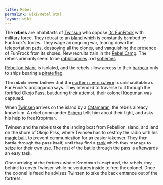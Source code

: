 ```yaml
---
title: Rebel
permalink: wiki/Rebel.html
layout: wiki
---
```


The **rebels** are inhabitants of [Twinsun](Twinsun "wikilink") who
oppose [Dr. FunFrock](Dr._FunFrock "wikilink") with military force. They
retreat to an [island](Rebellion_Island "wikilink") which is constantly
bombed by Funfrock's forces. They wage an ongoing war, tearing down the
teleportation pads, destroying all the [clones](clones "wikilink"), and
vanquishing the presence of FunFrock from its shores. New recruits train
in the [Rebel Camp](Rebel_Camp "wikilink"). The rebels primarily seem to
be [rabbibunnies](rabbibunnies "wikilink") and
[spheroes](spheroes "wikilink")

[Rebellion Island](Rebellion_Island "wikilink") is isolated, and the
rebels allow access to their
[harbour](Rebellion_Island_Harbour "wikilink") only to ships bearing a
[pirate flag](pirate_flag "wikilink").

The rebels never believe that the [northern
hemisphere](northern_hemisphere "wikilink") is uninhabitable as
FunFrock's propaganda says. They intended to traverse to it through the
fortified [Okojo Pass](Okojo_Pass "wikilink"), but during their attempt,
their colonel [Kroptman](Kroptman "wikilink") was captured.

When [Twinsen](Twinsen "wikilink") arrives on the island by a
[Catamaran](Catamaran "wikilink"), the rebels already know him. A rebel
commander [Sphero](Sphero "wikilink") tells him about their fight, and
asks his help to free Kroptman.

Twinsen and the rebels take the landing boat from Rebellion Island, and
land on the shore of Okojo Pass, where Twinsen has to destroy the radio
with his [magic ball](magic_ball "wikilink"), to prevent communication
for an easier takeover. They then battle through the pass itself, until
they find a [tank](tank "wikilink") which they manage to seize for their
own use. The rest of the battle through the pass is afterwards an easy
task.

Once arriving at the fortress where Kroptman is captured, the rebels
stay behind to cover Twinsen while he ventures inside to free the
colonel. Once the colonel is freed he advises Twinsen to take the back
entrance out of the fortress.

[ ](category:Rebels "wikilink")
